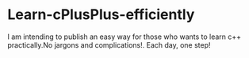 # Learn-cPlusPlus-efficiently
I am intending to publish an easy way for those who wants to learn c++ practically.No jargons and complications!. Each day, one step!
